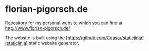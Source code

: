 # florian-pigorsch.de
Repository for my personal website which you can find at http://www.florian-pigorsch.de/

The website is built using the [https://github.com/Ceasar/staticjinja](staticjinja) static website generator.
